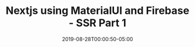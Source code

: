 ---
authors:
- Alex Patterson
date: "2019-08-28T00:00:50-05:00"
description: 
draft: false
frameworks:
- firebase
- nextjs
- reactjs
- rxfire
- rxjs
- materialui
githublinks:
- https://github.com/AJONPLLC/ajonp-ajsbooks-nextjs
images:
- https://res.cloudinary.com/ajonp/image/upload/q_auto/ajonp-ajonp-com/20-lesson-nextjs/Next.js_-_Server_Side_Rendering.png
languages:
- javascript
module: SSR Part 1
pricing:
- coming soon
- free
title: Nextjs using MaterialUI and Firebase - SSR Part 1
toc: true
weight: 7
---